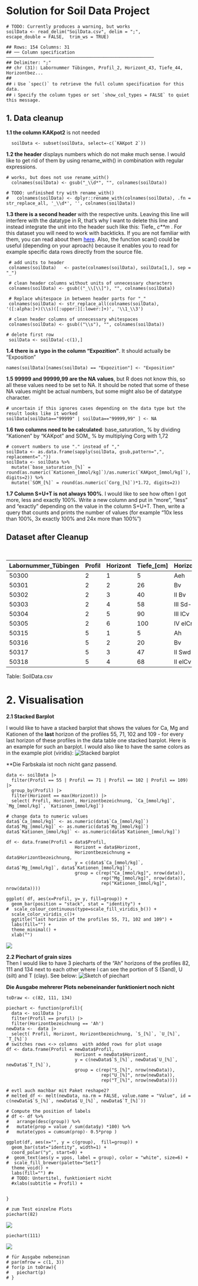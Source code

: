 # Solution for Soil Data Project

    # TODO: Currently produces a warning, but works
    soilData <- read_delim("SoilData.csv", delim = ";", 
    escape_double = FALSE,  trim_ws = TRUE)

    ## Rows: 154 Columns: 31
    ## ── Column specification ────────────────────────────────────────────────────────
    ## Delimiter: ";"
    ## chr (31): Labornummer Tübingen, Profil_2, Horizont_43, Tiefe_44, Horizontbez...
    ## 
    ## ℹ Use `spec()` to retrieve the full column specification for this data.
    ## ℹ Specify the column types or set `show_col_types = FALSE` to quiet this message.

## 1. Data cleanup

**1.1 the column KAKpot2** is not needed

      soilData <- subset(soilData, select=-c(`KAKpot 2`))

**1.2 the header** displays numbers which do not make much sense. I
would like to get rid of them by using rename\_with() in combination
with regular expressions.

    # works, but does not use rename_with()
      colnames(soilData) <- gsub("_\\d*", "", colnames(soilData))

    # TODO: unfinished try with rename_with()
    #   colnames(soilData) <- dplyr::rename_with(colnames(soilData), .fn = str_replace_all, '_\\d*', '', colnames(soilData))

**1.3 there is a second header** with the respective units. Leaving this
line will interfere with the datatype in R, that’s why I want to delete
this line and instead integrate the unit into the header such like this:
Tiefe\_
*c**m*
. For this dataset you will need to work with backticks. If you are not
familiar with them, you can read about them
[<span style="color:blue">here</span>](https://jhudatascience.org/intro_to_r/resources/quotes_vs_backticks.html).
Also, the function scan() could be useful (depending on your aproach)
because it enables you to read for example specific data rows directly
from the source file.

     # add units to header 
     colnames(soilData)   <- paste(colnames(soilData), soilData[1,], sep = "_")

     # clean header columns without units of unnecessary characters
     colnames(soilData) <- gsub(("_\\[\\]"), "", colnames(soilData))
     
     # Replace whitespace in between header parts for "_"
     colnames(soilData) <- str_replace_all(colnames(soilData), '([:alpha:]+)(\\s)([:upper:][:lower:]+)', '\\1_\\3')
     
     # clean header columns of unnecessary whitespaces
     colnames(soilData) <- gsub(("\\s"), "", colnames(soilData))

    # delete first row
     soilData <- soilData[-c(1),]

**1.4 there is a typo in the column “Expozition”**. It should actually
be “Exposition”

    names(soilData)[names(soilData) == "Expozition"] <- "Exposition"

**1.5 99999 and 99999,99 are the NA values**, but R does not know this,
so all these values need to be set to NA. It should be noted that some
of these NA values might be actual numbers, but some might also be of
datatype character.

    # uncertain if this ignores cases depending on the data type but the result looks like it worked
    soilData[soilData=="99999" | soilData=="99999,99" ] <- NA

**1.6 two columns need to be calculated**: base\_saturation\_
%
by dividing “Kationen” by “KAKpot” and SOM\_
%
by multiplying Corg with 1,72

    # convert numbers to use "." instead of ","
    soilData <- as.data.frame(sapply(soilData, gsub,pattern=",", replacement="."))
    soilData <- soilData %>%
      mutate(`base_saturation_[%]` = round(as.numeric(`Kationen_[mmol/kg]`)/as.numeric(`KAKpot_[mmol/kg]`), digits=2)) %>%
      mutate(`SOM_[%]` = round(as.numeric(`Corg_[%]`)*1.72, digits=2))

**1.7 Column S+U+T is not always 100%**. I would like to see how often I
got more, less and exactly 100%. Write a new column and put in “more”,
“less” and “exactly” depending on the value in the column S+U+T. Then,
write a query that counts and prints the number of values (for example
“10x less than 100%, 3x exactly 100% and 24x more than 100%”)

## Dataset after Cleanup

<table>
<caption>Table: SoilData.csv</caption>
<colgroup>
<col style="width: 6%" />
<col style="width: 2%" />
<col style="width: 2%" />
<col style="width: 3%" />
<col style="width: 5%" />
<col style="width: 2%" />
<col style="width: 2%" />
<col style="width: 3%" />
<col style="width: 3%" />
<col style="width: 2%" />
<col style="width: 2%" />
<col style="width: 3%" />
<col style="width: 3%" />
<col style="width: 3%" />
<col style="width: 3%" />
<col style="width: 5%" />
<col style="width: 5%" />
<col style="width: 2%" />
<col style="width: 2%" />
<col style="width: 2%" />
<col style="width: 1%" />
<col style="width: 2%" />
<col style="width: 2%" />
<col style="width: 2%" />
<col style="width: 1%" />
<col style="width: 2%" />
<col style="width: 2%" />
<col style="width: 1%" />
<col style="width: 2%" />
<col style="width: 2%" />
<col style="width: 5%" />
<col style="width: 2%" />
</colgroup>
<thead>
<tr class="header">
<th style="text-align: left;">Labornummer_Tübingen</th>
<th style="text-align: left;">Profil</th>
<th style="text-align: left;">Horizont</th>
<th style="text-align: left;">Tiefe_[cm]</th>
<th style="text-align: left;">Horizontbezeichnung</th>
<th style="text-align: left;">East</th>
<th style="text-align: left;">North</th>
<th style="text-align: left;">Neigung_[%]</th>
<th style="text-align: left;">Exposition</th>
<th style="text-align: left;">Corg_[%]</th>
<th style="text-align: left;">CaCO3_[%]</th>
<th style="text-align: left;">Ca_[mmol/kg]</th>
<th style="text-align: left;">Mg_[mmol/kg]</th>
<th style="text-align: left;">K_[mmol/kg]</th>
<th style="text-align: left;">Na_[mmol/kg]</th>
<th style="text-align: left;">Kationen_[mmol/kg]</th>
<th style="text-align: left;">KAKpot_[mmol/kg]</th>
<th style="text-align: left;">gS_[%]</th>
<th style="text-align: left;">mS_[%]</th>
<th style="text-align: left;">fS_[%]</th>
<th style="text-align: left;">S_[%]</th>
<th style="text-align: left;">gU_[%]</th>
<th style="text-align: left;">mU_[%]</th>
<th style="text-align: left;">fU_[%]</th>
<th style="text-align: left;">U_[%]</th>
<th style="text-align: left;">gT_[%]</th>
<th style="text-align: left;">mT+fT_[%]</th>
<th style="text-align: left;">T_[%]</th>
<th style="text-align: left;">S+U+T_[%]</th>
<th style="text-align: left;">Bodenart</th>
<th style="text-align: right;">base_saturation_[%]</th>
<th style="text-align: right;">SOM_[%]</th>
</tr>
</thead>
<tbody>
<tr class="odd">
<td style="text-align: left;">50300</td>
<td style="text-align: left;">2</td>
<td style="text-align: left;">1</td>
<td style="text-align: left;">5</td>
<td style="text-align: left;">Aeh</td>
<td style="text-align: left;">498818</td>
<td style="text-align: left;">5380428</td>
<td style="text-align: left;">0</td>
<td style="text-align: left;">NA</td>
<td style="text-align: left;">3.99</td>
<td style="text-align: left;">0</td>
<td style="text-align: left;">20.56</td>
<td style="text-align: left;">3.79</td>
<td style="text-align: left;">1.12</td>
<td style="text-align: left;">0.50</td>
<td style="text-align: left;">25.46</td>
<td style="text-align: left;">110.85</td>
<td style="text-align: left;">40.86</td>
<td style="text-align: left;">27.71</td>
<td style="text-align: left;">10.97</td>
<td style="text-align: left;">79.50</td>
<td style="text-align: left;">3.40</td>
<td style="text-align: left;">5.60</td>
<td style="text-align: left;">4.00</td>
<td style="text-align: left;">13.00</td>
<td style="text-align: left;">3.60</td>
<td style="text-align: left;">3.70</td>
<td style="text-align: left;">7.30</td>
<td style="text-align: left;">99.80</td>
<td style="text-align: left;">Sl2</td>
<td style="text-align: right;">0.23</td>
<td style="text-align: right;">6.86</td>
</tr>
<tr class="even">
<td style="text-align: left;">50301</td>
<td style="text-align: left;">2</td>
<td style="text-align: left;">2</td>
<td style="text-align: left;">26</td>
<td style="text-align: left;">Bv</td>
<td style="text-align: left;">498818</td>
<td style="text-align: left;">5380428</td>
<td style="text-align: left;">0</td>
<td style="text-align: left;">NA</td>
<td style="text-align: left;">0.13</td>
<td style="text-align: left;">0</td>
<td style="text-align: left;">0.05</td>
<td style="text-align: left;">0.41</td>
<td style="text-align: left;">0.25</td>
<td style="text-align: left;">0.50</td>
<td style="text-align: left;">0.50</td>
<td style="text-align: left;">33.14</td>
<td style="text-align: left;">57.34</td>
<td style="text-align: left;">19.04</td>
<td style="text-align: left;">6.72</td>
<td style="text-align: left;">83.10</td>
<td style="text-align: left;">2.50</td>
<td style="text-align: left;">3.50</td>
<td style="text-align: left;">3.30</td>
<td style="text-align: left;">9.30</td>
<td style="text-align: left;">3.40</td>
<td style="text-align: left;">4.10</td>
<td style="text-align: left;">7.50</td>
<td style="text-align: left;">99.90</td>
<td style="text-align: left;">St2</td>
<td style="text-align: right;">0.02</td>
<td style="text-align: right;">0.22</td>
</tr>
<tr class="odd">
<td style="text-align: left;">50302</td>
<td style="text-align: left;">2</td>
<td style="text-align: left;">3</td>
<td style="text-align: left;">40</td>
<td style="text-align: left;">II Bv</td>
<td style="text-align: left;">498818</td>
<td style="text-align: left;">5380428</td>
<td style="text-align: left;">0</td>
<td style="text-align: left;">NA</td>
<td style="text-align: left;">0.70</td>
<td style="text-align: left;">0</td>
<td style="text-align: left;">0.05</td>
<td style="text-align: left;">0.10</td>
<td style="text-align: left;">0.25</td>
<td style="text-align: left;">0.50</td>
<td style="text-align: left;">0.50</td>
<td style="text-align: left;">49.16</td>
<td style="text-align: left;">33.65</td>
<td style="text-align: left;">30.71</td>
<td style="text-align: left;">10.37</td>
<td style="text-align: left;">74.72</td>
<td style="text-align: left;">3.70</td>
<td style="text-align: left;">6.10</td>
<td style="text-align: left;">5.30</td>
<td style="text-align: left;">15.10</td>
<td style="text-align: left;">4.30</td>
<td style="text-align: left;">5.70</td>
<td style="text-align: left;">10.00</td>
<td style="text-align: left;">99.82</td>
<td style="text-align: left;">Sl3</td>
<td style="text-align: right;">0.01</td>
<td style="text-align: right;">1.20</td>
</tr>
<tr class="even">
<td style="text-align: left;">50303</td>
<td style="text-align: left;">2</td>
<td style="text-align: left;">4</td>
<td style="text-align: left;">58</td>
<td style="text-align: left;">III Sd-P-lCv</td>
<td style="text-align: left;">498818</td>
<td style="text-align: left;">5380428</td>
<td style="text-align: left;">0</td>
<td style="text-align: left;">NA</td>
<td style="text-align: left;">0.14</td>
<td style="text-align: left;">0</td>
<td style="text-align: left;">58.55</td>
<td style="text-align: left;">40.37</td>
<td style="text-align: left;">2.14</td>
<td style="text-align: left;">0.50</td>
<td style="text-align: left;">101.07</td>
<td style="text-align: left;">143.74</td>
<td style="text-align: left;">21.17</td>
<td style="text-align: left;">23.79</td>
<td style="text-align: left;">9.44</td>
<td style="text-align: left;">54.40</td>
<td style="text-align: left;">1.50</td>
<td style="text-align: left;">2.20</td>
<td style="text-align: left;">2.50</td>
<td style="text-align: left;">6.20</td>
<td style="text-align: left;">4.20</td>
<td style="text-align: left;">35.10</td>
<td style="text-align: left;">39.30</td>
<td style="text-align: left;">99.90</td>
<td style="text-align: left;">Ts3</td>
<td style="text-align: right;">0.70</td>
<td style="text-align: right;">0.24</td>
</tr>
<tr class="odd">
<td style="text-align: left;">50304</td>
<td style="text-align: left;">2</td>
<td style="text-align: left;">5</td>
<td style="text-align: left;">90</td>
<td style="text-align: left;">III lCv</td>
<td style="text-align: left;">498818</td>
<td style="text-align: left;">5380428</td>
<td style="text-align: left;">0</td>
<td style="text-align: left;">NA</td>
<td style="text-align: left;">0.12</td>
<td style="text-align: left;">0</td>
<td style="text-align: left;">122.43</td>
<td style="text-align: left;">75</td>
<td style="text-align: left;">0.25</td>
<td style="text-align: left;">0.50</td>
<td style="text-align: left;">197.43</td>
<td style="text-align: left;">212.45</td>
<td style="text-align: left;">8</td>
<td style="text-align: left;">7.28</td>
<td style="text-align: left;">10.78</td>
<td style="text-align: left;">26.06</td>
<td style="text-align: left;">3.90</td>
<td style="text-align: left;">9.30</td>
<td style="text-align: left;">14.70</td>
<td style="text-align: left;">27.90</td>
<td style="text-align: left;">14.20</td>
<td style="text-align: left;">31.80</td>
<td style="text-align: left;">46.00</td>
<td style="text-align: left;">99.96</td>
<td style="text-align: left;">Tl</td>
<td style="text-align: right;">0.93</td>
<td style="text-align: right;">0.21</td>
</tr>
<tr class="even">
<td style="text-align: left;">50305</td>
<td style="text-align: left;">2</td>
<td style="text-align: left;">6</td>
<td style="text-align: left;">100</td>
<td style="text-align: left;">IV elCn</td>
<td style="text-align: left;">498818</td>
<td style="text-align: left;">5380428</td>
<td style="text-align: left;">0</td>
<td style="text-align: left;">NA</td>
<td style="text-align: left;">0.04</td>
<td style="text-align: left;">0.81</td>
<td style="text-align: left;">143.19</td>
<td style="text-align: left;">77.98</td>
<td style="text-align: left;">0.25</td>
<td style="text-align: left;">0.50</td>
<td style="text-align: left;">221.17</td>
<td style="text-align: left;">221.25</td>
<td style="text-align: left;">5.90</td>
<td style="text-align: left;">3.40</td>
<td style="text-align: left;">5.70</td>
<td style="text-align: left;">15.00</td>
<td style="text-align: left;">3.50</td>
<td style="text-align: left;">13.60</td>
<td style="text-align: left;">19.60</td>
<td style="text-align: left;">36.70</td>
<td style="text-align: left;">17.20</td>
<td style="text-align: left;">30.40</td>
<td style="text-align: left;">47.60</td>
<td style="text-align: left;">99.30</td>
<td style="text-align: left;">Tu2</td>
<td style="text-align: right;">1.00</td>
<td style="text-align: right;">0.07</td>
</tr>
<tr class="odd">
<td style="text-align: left;">50315</td>
<td style="text-align: left;">5</td>
<td style="text-align: left;">1</td>
<td style="text-align: left;">5</td>
<td style="text-align: left;">Ah</td>
<td style="text-align: left;">498795</td>
<td style="text-align: left;">5380779</td>
<td style="text-align: left;">1</td>
<td style="text-align: left;">E</td>
<td style="text-align: left;">4.69</td>
<td style="text-align: left;">0</td>
<td style="text-align: left;">9.59</td>
<td style="text-align: left;">2.49</td>
<td style="text-align: left;">0.64</td>
<td style="text-align: left;">0.50</td>
<td style="text-align: left;">12.71</td>
<td style="text-align: left;">152.26</td>
<td style="text-align: left;">16.61</td>
<td style="text-align: left;">32.35</td>
<td style="text-align: left;">13.49</td>
<td style="text-align: left;">62.50</td>
<td style="text-align: left;">5.10</td>
<td style="text-align: left;">6.10</td>
<td style="text-align: left;">6.70</td>
<td style="text-align: left;">17.90</td>
<td style="text-align: left;">6.60</td>
<td style="text-align: left;">13.20</td>
<td style="text-align: left;">19.80</td>
<td style="text-align: left;">100.20</td>
<td style="text-align: left;">Ls4</td>
<td style="text-align: right;">0.08</td>
<td style="text-align: right;">8.07</td>
</tr>
<tr class="even">
<td style="text-align: left;">50316</td>
<td style="text-align: left;">5</td>
<td style="text-align: left;">2</td>
<td style="text-align: left;">20</td>
<td style="text-align: left;">Bv</td>
<td style="text-align: left;">498795</td>
<td style="text-align: left;">5380779</td>
<td style="text-align: left;">1</td>
<td style="text-align: left;">E</td>
<td style="text-align: left;">0.91</td>
<td style="text-align: left;">0</td>
<td style="text-align: left;">7.09</td>
<td style="text-align: left;">2.55</td>
<td style="text-align: left;">0.25</td>
<td style="text-align: left;">0.50</td>
<td style="text-align: left;">9.64</td>
<td style="text-align: left;">86.33</td>
<td style="text-align: left;">18.78</td>
<td style="text-align: left;">26.12</td>
<td style="text-align: left;">12.39</td>
<td style="text-align: left;">57.30</td>
<td style="text-align: left;">4.50</td>
<td style="text-align: left;">6.20</td>
<td style="text-align: left;">8</td>
<td style="text-align: left;">18.70</td>
<td style="text-align: left;">7.80</td>
<td style="text-align: left;">16.40</td>
<td style="text-align: left;">24.20</td>
<td style="text-align: left;">100.20</td>
<td style="text-align: left;">Ls4</td>
<td style="text-align: right;">0.11</td>
<td style="text-align: right;">1.57</td>
</tr>
<tr class="odd">
<td style="text-align: left;">50317</td>
<td style="text-align: left;">5</td>
<td style="text-align: left;">3</td>
<td style="text-align: left;">47</td>
<td style="text-align: left;">II Swd-P-Bv</td>
<td style="text-align: left;">498795</td>
<td style="text-align: left;">5380779</td>
<td style="text-align: left;">1</td>
<td style="text-align: left;">E</td>
<td style="text-align: left;">0.44</td>
<td style="text-align: left;">0</td>
<td style="text-align: left;">128.22</td>
<td style="text-align: left;">27.04</td>
<td style="text-align: left;">0.25</td>
<td style="text-align: left;">0.50</td>
<td style="text-align: left;">155.26</td>
<td style="text-align: left;">207.79</td>
<td style="text-align: left;">2.41</td>
<td style="text-align: left;">26.98</td>
<td style="text-align: left;">4.74</td>
<td style="text-align: left;">34.13</td>
<td style="text-align: left;">1.70</td>
<td style="text-align: left;">2.50</td>
<td style="text-align: left;">4.30</td>
<td style="text-align: left;">8.50</td>
<td style="text-align: left;">8.10</td>
<td style="text-align: left;">49.10</td>
<td style="text-align: left;">57.20</td>
<td style="text-align: left;">99.83</td>
<td style="text-align: left;">Ts2</td>
<td style="text-align: right;">0.75</td>
<td style="text-align: right;">0.76</td>
</tr>
<tr class="even">
<td style="text-align: left;">50318</td>
<td style="text-align: left;">5</td>
<td style="text-align: left;">4</td>
<td style="text-align: left;">68</td>
<td style="text-align: left;">II elCv</td>
<td style="text-align: left;">498795</td>
<td style="text-align: left;">5380779</td>
<td style="text-align: left;">1</td>
<td style="text-align: left;">E</td>
<td style="text-align: left;">0.19</td>
<td style="text-align: left;">15.49</td>
<td style="text-align: left;">110.27</td>
<td style="text-align: left;">17.20</td>
<td style="text-align: left;">0.25</td>
<td style="text-align: left;">0.50</td>
<td style="text-align: left;">128.21</td>
<td style="text-align: left;">127.47</td>
<td style="text-align: left;">7.72</td>
<td style="text-align: left;">25.86</td>
<td style="text-align: left;">10.98</td>
<td style="text-align: left;">44.56</td>
<td style="text-align: left;">4.80</td>
<td style="text-align: left;">7.00</td>
<td style="text-align: left;">8.00</td>
<td style="text-align: left;">19.80</td>
<td style="text-align: left;">8.70</td>
<td style="text-align: left;">26.80</td>
<td style="text-align: left;">35.50</td>
<td style="text-align: left;">99.86</td>
<td style="text-align: left;">Lts</td>
<td style="text-align: right;">1.01</td>
<td style="text-align: right;">0.33</td>
</tr>
</tbody>
</table>

Table: SoilData.csv

# 2. Visualisation

**2.1 Stacked Barplot**

I would like to have a stacked barplot that shows the values for Ca, Mg
and Kationen of the **last** horizon of the profiles 55, 71, 102 and
109 - for every last horizon of these profiles in the data table one
stacked barplot. Here is an example for such an barplot. I would also
like to have the same colors as in the example plot (viridis): ![Stacked
barplot](https://r-graph-gallery.com/48-grouped-barplot-with-ggplot2_files/figure-html/thecode4-1.png)

\*\*Die Farbskala ist noch nicht ganz passend.

    data <- soilData |> 
      filter(Profil == 55 | Profil == 71 | Profil == 102 | Profil == 109) |> 
      group_by(Profil) |> 
      filter(Horizont == max(Horizont)) |> 
      select( Profil, Horizont, Horizontbezeichnung, `Ca_[mmol/kg]`, `Mg_[mmol/kg]`, `Kationen_[mmol/kg]`)

    # change data to numeric values
    data$`Ca_[mmol/kg]` <- as.numeric(data$`Ca_[mmol/kg]`)
    data$`Mg_[mmol/kg]` <- as.numeric(data$`Mg_[mmol/kg]`)
    data$`Kationen_[mmol/kg]` <- as.numeric(data$`Kationen_[mmol/kg]`)

    df <- data.frame(Profil = data$Profil,
                              Horizont = data$Horizont,
                              Horizontbezeichnung = data$Horizontbezeichnung, 
                              y = c(data$`Ca_[mmol/kg]`, data$`Mg_[mmol/kg]`, data$`Kationen_[mmol/kg]`),
                              group = c(rep("Ca_[mmol/kg]", nrow(data)),
                                        rep("Mg_[mmol/kg]", nrow(data)),
                                        rep("Kationen_[mmol/kg]", nrow(data))))

    ggplot( df, aes(x=Profil, y= y, fill=group)) + 
      geom_bar(position = "stack", stat = "identity") +
    #  scale_colour_continuous(type=scale_fill_viridis_b()) +
      scale_color_viridis_c()+
      ggtitle("last horizon of the profiles 55, 71, 102 and 109") +
      labs(fill="") +
      theme_minimal() +
      xlab("")

![](johannaroever_files/figure-markdown_strict/unnamed-chunk-10-1.png)

**2.2 Piechart of grain sizes**  
Then I would like to have 3 piecharts of the “Ah” horizons of the
profiles 82, 111 and 134 next to each other where I can see the portion
of S (Sand), U (silt) and T (clay). See below: ![Sketch of
piechart](sketch_1.jpg)

**Die Ausgabe mehrerer Plots nebeneinander funktioniert noch nicht**

    toDraw <- c(82, 111, 134)

    piechart <- function(profil){
      data <- soilData |> 
      filter(Profil == profil) |> 
      filter(Horizontbezeichnung == 'Ah') 
    newData <-  data |> 
      select( Profil, Horizont, Horizontbezeichnung, `S_[%]`, `U_[%]`, `T_[%]`)
    # switches rows <-> columns  with added rows for plot usage
    df <- data.frame(Profil = newData$Profil,
                              Horizont = newData$Horizont,
                              y = c(newData$`S_[%]`, newData$`U_[%]`, newData$`T_[%]`),
                              group = c(rep("S_[%]", nrow(newData)),
                                        rep("U_[%]", nrow(newData)),
                                        rep("T_[%]", nrow(newData))))

    # evtl auch machbar mit Paket reshape2?
    # melted_df <- melt(newData, na.rm = FALSE, value.name = "Value", id = c(newData$`S_[%]`, newData$`U_[%]`, newData$`T_[%]`))

    # Compute the position of labels
    # df <- df %>% 
    #   arrange(desc(group)) %>%
    #   mutate(prop = value / sum(data$y) *100) %>%
    #   mutate(ypos = cumsum(prop)- 0.5*prop )

    ggplot(df, aes(x="", y = c(group),  fill=group)) +
      geom_bar(stat="identity", width=1) +
      coord_polar("y", start=0) +
    #  geom_text(aes(y = ypos, label = group), color = "white", size=6) +
    #  scale_fill_brewer(palette="Set1")
      theme_void() +
      labs(fill="") #+
      # TODO: Untertitel, funktioniert nicht
      #xlabs(subtitle = Profil) +


    }

    # zum Test einzelne Plots
    piechart(82)

![](johannaroever_files/figure-markdown_strict/unnamed-chunk-11-1.png)

    piechart(111)

![](johannaroever_files/figure-markdown_strict/unnamed-chunk-11-2.png)

    # für Ausgabe nebeneinan
    # par(mfrow = c(1, 3))
    # for(p in toDraw){
    #   piechart(p)
    # }
